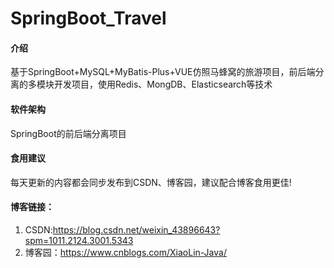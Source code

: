# SpringBoot_Travel

#### 介绍
基于SpringBoot+MySQL+MyBatis-Plus+VUE仿照马蜂窝的旅游项目，前后端分离的多模块开发项目，使用Redis、MongDB、Elasticsearch等技术

#### 软件架构
SpringBoot的前后端分离项目


#### 食用建议

每天更新的内容都会同步发布到CSDN、博客园，建议配合博客食用更佳!

#### 博客链接：
1. CSDN:https://blog.csdn.net/weixin_43896643?spm=1011.2124.3001.5343
2. 博客园：https://www.cnblogs.com/XiaoLin-Java/
